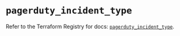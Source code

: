 # `pagerduty_incident_type`

Refer to the Terraform Registry for docs: [`pagerduty_incident_type`](https://registry.terraform.io/providers/pagerduty/pagerduty/3.27.3/docs/resources/incident_type).
